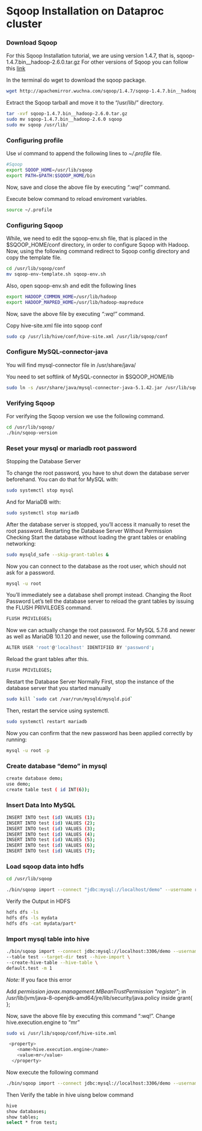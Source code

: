 Sqoop Installation on Dataproc cluster
=================

### Download Sqoop

For this Sqoop Installation tutorial, we are using version 1.4.7, that is, sqoop-1.4.7.bin__hadoop-2.6.0.tar.gz
For other versions of Sqoop you can follow this [link](http://archive.apache.org/dist/sqoop/1.4.5/)

In the terminal do wget to download the sqoop package.

```bash
wget http://apachemirror.wuchna.com/sqoop/1.4.7/sqoop-1.4.7.bin__hadoop-2.6.0.tar.gz
```

Extract the Sqoop tarball and move it to the “/usr/lib/” directory.

```bash
tar -xvf sqoop-1.4.7.bin__hadoop-2.6.0.tar.gz
sudo mv sqoop-1.4.7.bin__hadoop-2.6.0 sqoop
sudo mv sqoop /usr/lib/
``` 

### Configuring profile

Use *vi* command to append the following lines to *~/.profile* file.

```bash
#Sqoop
export SQOOP_HOME=/usr/lib/sqoop 
export PATH=$PATH:$SQOOP_HOME/bin
```

Now, save and close the above file by executing *“:wq!”* command.

Execute below command to reload enviroment variables.
```bash
source ~/.profile
```

### Configuring Sqoop

While, we need to edit the sqoop-env.sh file, that is placed in the $SQOOP_HOME/conf directory, in order to configure Sqoop with Hadoop. 
Now, using the following command redirect to Sqoop config directory and copy the template file. 

```bash
cd /usr/lib/sqoop/conf
mv sqoop-env-template.sh sqoop-env.sh
```
 
Also, open sqoop-env.sh and edit the following lines 

```bash
export HADOOP_COMMON_HOME=/usr/lib/hadoop
export HADOOP_MAPRED_HOME=/usr/lib/hadoop-mapreduce
```

Now, save the above file by executing *“:wq!”* command.

Copy hive-site.xml file into sqoop conf

```bash
sudo cp /usr/lib/hive/conf/hive-site.xml /usr/lib/sqoop/conf
```

### Configure MySQL-connector-java

You will find mysql-connector file in /usr/share/java/

You need to set softlink of MySQL-connector in $SQOOP_HOME/lib

```bash
sudo ln -s /usr/share/java/mysql-connector-java-5.1.42.jar /usr/lib/sqoop/lib
```

### Verifying Sqoop

For verifying the Sqoop version we use the following command.

```bash
cd /usr/lib/sqoop/
./bin/sqoop-version
```

### Reset your mysql or mariadb root password

Stopping the Database Server

To change the root password, you have to shut down the database server beforehand.
You can do that for MySQL with:

```bash
sudo systemctl stop mysql
```
 
And for MariaDB with:

```bash
sudo systemctl stop mariadb
``` 

After the database server is stopped, you’ll access it manually to reset the root password.
Restarting the Database Server Without Permission Checking
Start the database without loading the grant tables or enabling networking:

```bash
sudo mysqld_safe --skip-grant-tables &
```
 
Now you can connect to the database as the root user, which should not ask for a password.
```bash
mysql -u root
```
 
You’ll immediately see a database shell prompt instead.
Changing the Root Password
Let’s tell the database server to reload the grant tables by issuing the FLUSH PRIVILEGES command.
```bash
FLUSH PRIVILEGES;
```
 
Now we can actually change the root password.
For MySQL 5.7.6 and newer as well as MariaDB 10.1.20 and newer, use the following command.
```bash
ALTER USER 'root'@'localhost' IDENTIFIED BY 'password';
```
 
Reload the grant tables after this.
```bash
FLUSH PRIVILEGES;
```

Restart the Database Server Normally
First, stop the instance of the database server that you started manually 
```bash
sudo kill `sudo cat /var/run/mysqld/mysqld.pid`
``` 

Then, restart the service using systemctl.
```bash
sudo systemctl restart mariadb
```
 
Now you can confirm that the new password has been applied correctly by running:
```bash
mysql -u root -p
```

### Create database “demo” in mysql
```bash
create database demo;
use demo;
create table test ( id INT(6));
```
 
### Insert Data Into MySQL
```bash
INSERT INTO test (id) VALUES (1);
INSERT INTO test (id) VALUES (2);
INSERT INTO test (id) VALUES (3);
INSERT INTO test (id) VALUES (4);
INSERT INTO test (id) VALUES (5);
INSERT INTO test (id) VALUES (6);
INSERT INTO test (id) VALUES (7);
```

### Load sqoop data into hdfs
```bash
cd /usr/lib/sqoop

./bin/sqoop import --connect "jdbc:mysql://localhost/demo" --username root --password password --table test --target-dir="mydata" -m 1
``` 

Verify the Output in HDFS
```bash
hdfs dfs -ls 
hdfs dfs -ls mydata
hdfs dfs -cat mydata/part*
``` 

### Import mysql table into hive
```bash
./bin/sqoop import --connect jdbc:mysql://localhost:3306/demo --username root --password password \
--table test --target-dir test --hive-import \
--create-hive-table --hive-table \
default.test -m 1
``` 

*Note:* If you face this error

Add 
*permission javax.management.MBeanTrustPermission "register";*
in /usr/lib/jvm/java-8-openjdk-amd64/jre/lib/security/java.policy inside grant{ }; 

 
Now, save the above file by executing this command “:wq!”.
Change hive.execution.engine to “mr”
```bash
sudo vi /usr/lib/sqoop/conf/hive-site.xml
```
```bash 
 <property>
    <name>hive.execution.engine</name>
    <value>mr</value>
  </property>
```
 
Now execute the following command 
```bash
./bin/sqoop import --connect jdbc:mysql://localhost:3306/demo --username root --password password --table test --target-dir test --hive-import --create-hive-table --hive-table default.test 
```
 
Then Verify the table in hive uisng below command
```bash
hive
show databases;
show tables;
select * from test;
```
